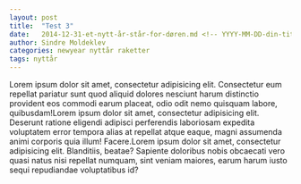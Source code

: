 ```yaml
---
layout: post
title:  "Test 3"
date:   2014-12-31-et-nytt-år-står-for-døren.md <!-- YYYY-MM-DD-din-tittel-her.md -->
author: Sindre Moldeklev
categories: newyear nyttår raketter
tags: nyttår  
---		
```


Lorem ipsum dolor sit amet, consectetur adipisicing elit. Consectetur eum repellat pariatur sunt quod aliquid dolores nesciunt harum distinctio provident eos commodi earum placeat, odio odit nemo quisquam labore, quibusdam!Lorem ipsum dolor sit amet, consectetur adipisicing elit. Deserunt ratione eligendi adipisci perferendis laboriosam expedita voluptatem error tempora alias at repellat atque eaque, magni assumenda animi corporis quia illum! Facere.Lorem ipsum dolor sit amet, consectetur adipisicing elit. Blanditiis, beatae? Sapiente doloribus nobis obcaecati vero quasi natus nisi repellat numquam, sint veniam maiores, earum harum iusto sequi repudiandae voluptatibus id?